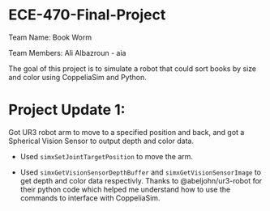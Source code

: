 # ECE-470-Final-Project
Team Name: Book Worm

Team Members: Ali Albazroun - aia

The goal of this project is to simulate a robot that could sort books by size and color using CoppeliaSim and Python.

# Project Update 1:
Got UR3 robot arm to move to a specified position and back, and got a Spherical Vision Sensor to output depth and color data.

- Used ```simxSetJointTargetPosition``` to move the arm.

- Used ```simxGetVisionSensorDepthBuffer``` and ```simxGetVisionSensorImage``` to get depth and color data respectivly.
Thanks to
@abeljohn/ur3-robot
for their python code which helped me understand how to use the commands to interface with CoppeliaSim.
